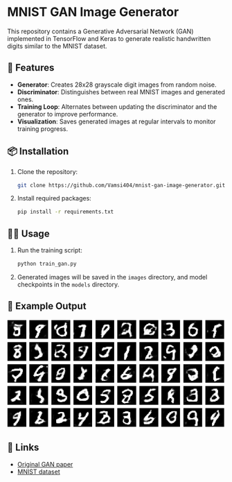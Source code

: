 # MNIST GAN Image Generator

This repository contains a Generative Adversarial Network (GAN) implemented in TensorFlow and Keras to generate realistic handwritten digits similar to the MNIST dataset.

## 🚀 Features
- **Generator**: Creates 28x28 grayscale digit images from random noise.
- **Discriminator**: Distinguishes between real MNIST images and generated ones.
- **Training Loop**: Alternates between updating the discriminator and the generator to improve performance.
- **Visualization**: Saves generated images at regular intervals to monitor training progress.

## 📦 Installation

1. Clone the repository:
   ```bash
   git clone https://github.com/Vamsi404/mnist-gan-image-generator.git
   ```
2. Install required packages:
   ```bash
   pip install -r requirements.txt
   ```

## 🏃‍♂️ Usage

1. Run the training script:
   ```bash
   python train_gan.py
   ```
2. Generated images will be saved in the `images` directory, and model checkpoints in the `models` directory.

## 📸 Example Output

![Generated Image](MNIST_Image_Generator.jpg)


## 🔗 Links

- [Original GAN paper](https://arxiv.org/abs/1406.2661)
- [MNIST dataset](http://yann.lecun.com/exdb/mnist/)

